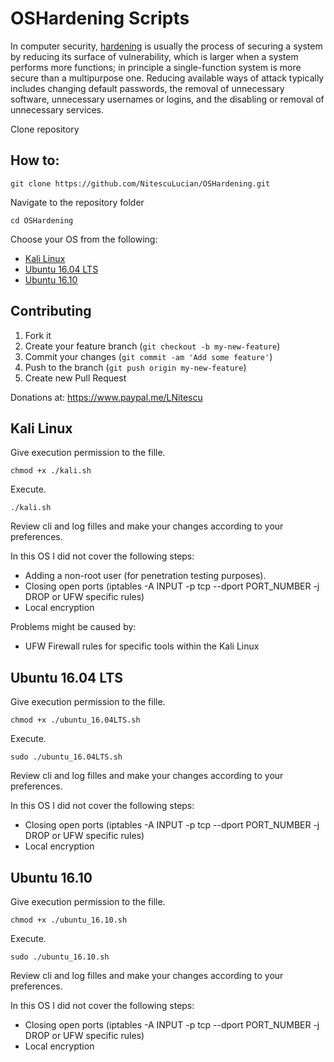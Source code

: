 # OSHardening Scripts

In computer security, [hardening](#https://en.wikipedia.org/wiki/Hardening_computing) is usually the process of securing a system by reducing its surface of vulnerability, which is larger when a system performs more functions; in principle a single-function system is more secure than a multipurpose one. Reducing available ways of attack typically includes changing default passwords, the removal of unnecessary software, unnecessary usernames or logins, and the disabling or removal of unnecessary services.


Clone repository


## How to:

```
git clone https://github.com/NitescuLucian/OSHardening.git
```
Navigate to the repository folder
```
cd OSHardening
```
Choose your OS from the following:
* [Kali Linux](#kali-linux)
* [Ubuntu 16.04 LTS](#ubuntu-1604-lts)
* [Ubuntu 16.10](#ubuntu-1610)

## Contributing

1. Fork it
2. Create your feature branch (```git checkout -b my-new-feature```)
3. Commit your changes (```git commit -am 'Add some feature'```)
4. Push to the branch (```git push origin my-new-feature```)
5. Create new Pull Request

Donations at: https://www.paypal.me/LNitescu

## Kali Linux
Give execution permission to the fille.
```
chmod +x ./kali.sh
```
Execute.

```
./kali.sh
```
Review cli and log filles and make your changes according to your preferences.

In this OS I did not cover the following steps:
* Adding a non-root user (for penetration testing purposes).
* Closing open ports (iptables -A INPUT -p tcp --dport PORT_NUMBER -j DROP or UFW specific rules)
* Local encryption

Problems might be caused by:
* UFW Firewall rules for specific tools within the Kali Linux

## Ubuntu 16.04 LTS
Give execution permission to the fille.
```
chmod +x ./ubuntu_16.04LTS.sh
```
Execute.
```
sudo ./ubuntu_16.04LTS.sh
```
Review cli and log filles and make your changes according to your preferences.

In this OS I did not cover the following steps:
* Closing open ports (iptables -A INPUT -p tcp --dport PORT_NUMBER -j DROP or UFW specific rules)
* Local encryption


## Ubuntu 16.10
Give execution permission to the fille.
```
chmod +x ./ubuntu_16.10.sh
```
Execute.
```
sudo ./ubuntu_16.10.sh
```
Review cli and log filles and make your changes according to your preferences.

In this OS I did not cover the following steps:
* Closing open ports (iptables -A INPUT -p tcp --dport PORT_NUMBER -j DROP or UFW specific rules)
* Local encryption
